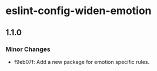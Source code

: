 # eslint-config-widen-emotion

## 1.1.0

### Minor Changes

- f9eb07f: Add a new package for emotion specific rules.
